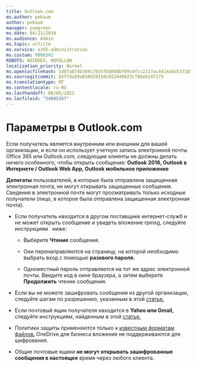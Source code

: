 ```yaml
---
title: Outlook.com
ms.author: pebaum
author: pebaum
manager: pamgreen
ms.date: 04/21/2020
ms.audience: Admin
ms.topic: article
ms.service: o365-administration
ms.custom: 9000302
ROBOTS: NOINDEX, NOFOLLOW
localization_priority: Normal
ms.openlocfilehash: 1d0fa87db304c2935f60848bf69c0fcc2217ac4414abd53718f418785e8804c5
ms.sourcegitcommit: b5f7da89a650d2915dc652449623c78be6247175
ms.translationtype: MT
ms.contentlocale: ru-RU
ms.lasthandoff: 08/05/2021
ms.locfileid: "54095267"
---
```

# <a name="settings-in-outlookcom"></a>Параметры в Outlook.com

Если получатель является внутренним или внешним для вашей организации, и если он использует учетную запись электронной почты Office 365 или Outlook.com, следующие клиенты не должны делать ничего особенного, чтобы открыть сообщение: **Outlook 2016, Outlook в Интернете / Outlook Web App, Outlook мобильное приложение**

**Делегаты** пользователей, в которые была отправлена защищенная электронная почта, не могут открывать защищенные сообщения. Сведения в электронной почте могут просматривать только исходные получатели (лицо, в которое была отправлена защищенная электронная почта).

- Если получатель находится в другом поставщике интернет-служб и не может открыть сообщение и увидеть вложение rpmsg, следуйте инструкциям &nbsp; ниже:
    
    - Выберите **Чтение** сообщения.
    
    - Они перенаправляются на страницу, на которой необходимо выбрать вход с помощью **разового пароля.**
    
    - Одноместный пароль отправляется на тот же адрес электронной почты. Введите код в окне браузера, а затем выберите **Продолжить** чтение сообщения.

- Если вы не можете зашифровать сообщения из другой организации, следуйте шагам по разрешению, указанным в этой [статье.](https://support.office.com/article/known-issues-opening-irm-protected-emails-sent-from-users-in-other-office-365-organizations-0dec0593-a05d-4aa2-8445-9311ebab3164)

- Если почтовый ящик получателя находится в **Yahoo или Gmail,** следуйте инструкциям, найденным </span> в этой [статье.](https://support.office.com/article/how-do-i-open-a-protected-message-1157a286-8ecc-4b1e-ac43-2a608fbf3098)

- Политики защиты применяются только к [известным форматам файлов.](https://docs.microsoft.com/azure/information-protection/rms-client/client-admin-guide-file-types) OneDrive для бизнеса вложения не поддерживаются для шифрования.

- Общие почтовые ящики **не могут открывать зашифрованные сообщения в настоящее** время через любого клиента. 
